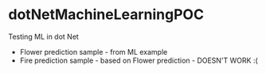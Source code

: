 # dotNetMachineLearningPOC
Testing ML in dot Net

- Flower prediction sample - from ML example
- Fire prediction sample - based on Flower prediction - DOESN'T WORK :(
